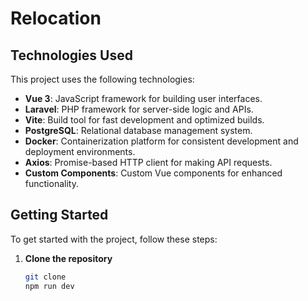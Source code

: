 # Relocation

## Technologies Used

This project uses the following technologies:
- **Vue 3**: JavaScript framework for building user interfaces.
- **Laravel**: PHP framework for server-side logic and APIs.
- **Vite**: Build tool for fast development and optimized builds.
- **PostgreSQL**: Relational database management system.
- **Docker**: Containerization platform for consistent development and deployment environments.
- **Axios**: Promise-based HTTP client for making API requests.
- **Custom Components**: Custom Vue components for enhanced functionality.

## Getting Started

To get started with the project, follow these steps:

1. **Clone the repository**

   ```bash
   git clone 
   npm run dev

